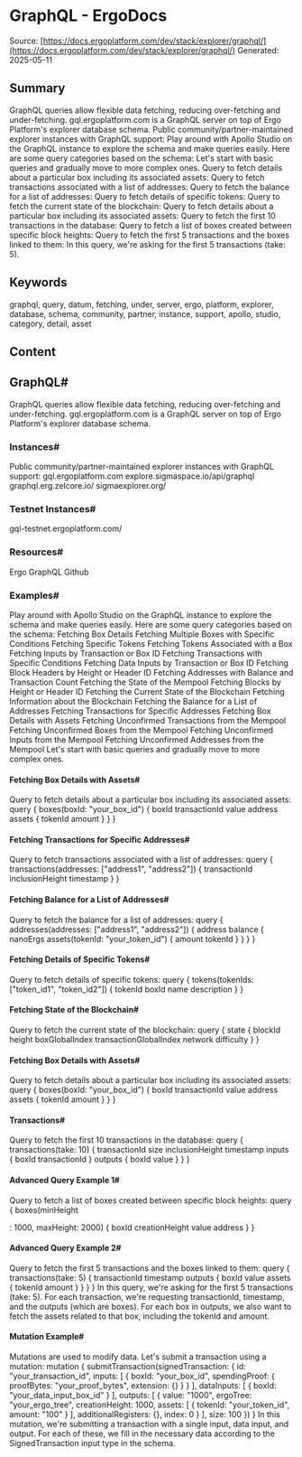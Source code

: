 # GraphQL - ErgoDocs
Source: [https://docs.ergoplatform.com/dev/stack/explorer/graphql/](https://docs.ergoplatform.com/dev/stack/explorer/graphql/)
Generated: 2025-05-11

## Summary
GraphQL queries allow flexible data fetching, reducing over-fetching and under-fetching. gql.ergoplatform.com is a GraphQL server on top of Ergo Platform's explorer database schema. Public community/partner-maintained explorer instances with GraphQL support: Play around with Apollo Studio on the GraphQL instance to explore the schema and make queries easily. Here are some query categories based on the schema: Let's start with basic queries and gradually move to more complex ones. Query to fetch details about a particular box including its associated assets: Query to fetch transactions associated with a list of addresses: Query to fetch the balance for a list of addresses: Query to fetch details of specific tokens: Query to fetch the current state of the blockchain: Query to fetch details about a particular box including its associated assets: Query to fetch the first 10 transactions in the database: Query to fetch a list of boxes created between specific block heights: Query to fetch the first 5 transactions and the boxes linked to them: In this query, we're asking for the first 5 transactions (take: 5).

## Keywords
graphql, query, datum, fetching, under, server, ergo, platform, explorer, database, schema, community, partner, instance, support, apollo, studio, category, detail, asset

## Content
## GraphQL#
GraphQL queries allow flexible data fetching, reducing over-fetching and under-fetching. gql.ergoplatform.com is a GraphQL server on top of Ergo Platform's explorer database schema.

### Instances#
Public community/partner-maintained explorer instances with GraphQL support:
gql.ergoplatform.com
explore.sigmaspace.io/api/graphql
graphql.erg.zelcore.io/
sigmaexplorer.org/

### Testnet Instances#
gql-testnet.ergoplatform.com/

### Resources#
Ergo GraphQL Github

### Examples#
Play around with Apollo Studio on the GraphQL instance to explore the schema and make queries easily.
Here are some query categories based on the schema:
Fetching Box Details
Fetching Multiple Boxes with Specific Conditions
Fetching Specific Tokens
Fetching Tokens Associated with a Box
Fetching Inputs by Transaction or Box ID
Fetching Transactions with Specific Conditions
Fetching Data Inputs by Transaction or Box ID
Fetching Block Headers by Height or Header ID
Fetching Addresses with Balance and Transaction Count
Fetching the State of the Mempool
Fetching Blocks by Height or Header ID
Fetching the Current State of the Blockchain
Fetching Information about the Blockchain
Fetching the Balance for a List of Addresses
Fetching Transactions for Specific Addresses
Fetching Box Details with Assets
Fetching Unconfirmed Transactions from the Mempool
Fetching Unconfirmed Boxes from the Mempool
Fetching Unconfirmed Inputs from the Mempool
Fetching Unconfirmed Addresses from the Mempool
Let's start with basic queries and gradually move to more complex ones.

#### Fetching Box Details with Assets#
Query to fetch details about a particular box including its associated assets:
query {
  boxes(boxId: "your_box_id") {
    boxId
    transactionId
    value
    address
    assets {
      tokenId
      amount
    }
  }
}

#### Fetching Transactions for Specific Addresses#
Query to fetch transactions associated with a list of addresses:
query {
  transactions(addresses: ["address1", "address2"]) {
    transactionId
    inclusionHeight
    timestamp
  }
}

#### Fetching Balance for a List of Addresses#
Query to fetch the balance for a list of addresses:
query {
  addresses(addresses: ["address1", "address2"]) {
    address
    balance {
      nanoErgs
      assets(tokenId: "your_token_id") {
        amount
        tokenId
      }
    }
  }
}

#### Fetching Details of Specific Tokens#
Query to fetch details of specific tokens:
query {
  tokens(tokenIds: ["token_id1", "token_id2"]) {
    tokenId
    boxId
    name
    description
  }
}

#### Fetching State of the Blockchain#
Query to fetch the current state of the blockchain:
query {
  state {
    blockId
    height
    boxGlobalIndex
    transactionGlobalIndex
    network
    difficulty
  }
}

#### Fetching Box Details with Assets#
Query to fetch details about a particular box including its associated assets:
query {
  boxes(boxId: "your_box_id") {
    boxId
    transactionId
    value
    address
    assets {
      tokenId
      amount
    }
  }
}

#### Transactions#
Query to fetch the first 10 transactions in the database:
query {
  transactions(take: 10) {
    transactionId
    size
    inclusionHeight
    timestamp
    inputs {
      boxId
      transactionId
    }
    outputs {
      boxId
      value
    }
  }
}

#### Advanced Query Example 1#
Query to fetch a list of boxes created between specific block heights:
query {
  boxes(minHeight

: 1000, maxHeight: 2000) {
    boxId
    creationHeight
    value
    address
  }
}

#### Advanced Query Example 2#
Query to fetch the first 5 transactions and the boxes linked to them:
query {
  transactions(take: 5) {
    transactionId
    timestamp
    outputs {
      boxId
      value
      assets {
        tokenId
        amount
      }
    }
  }
}
In this query, we're asking for the first 5 transactions (take: 5). For each transaction, we're requesting transactionId, timestamp, and the outputs (which are boxes). For each box in outputs, we also want to fetch the assets related to that box, including the tokenId and amount.

#### Mutation Example#
Mutations are used to modify data. Let's submit a transaction using a mutation:
mutation {
  submitTransaction(signedTransaction: {
    id: "your_transaction_id",
    inputs: [
      {
        boxId: "your_box_id",
        spendingProof: {
          proofBytes: "your_proof_bytes",
          extension: {}
        }
      }
    ],
    dataInputs: [
      {
        boxId: "your_data_input_box_id"
      }
    ],
    outputs: [
      {
        value: "1000",
        ergoTree: "your_ergo_tree",
        creationHeight: 1000,
        assets: [
          {
            tokenId: "your_token_id",
            amount: "100"
          }
        ],
        additionalRegisters: {},
        index: 0
      }
    ],
    size: 100
  }) 
}
In this mutation, we're submitting a transaction with a single input, data input, and output. For each of these, we fill in the necessary data according to the SignedTransaction input type in the schema.
